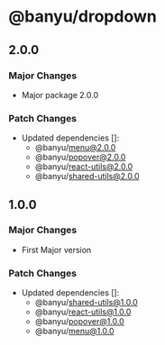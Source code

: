 # @banyu/dropdown

## 2.0.0

### Major Changes

- Major package 2.0.0

### Patch Changes

- Updated dependencies []:
  - @banyu/menu@2.0.0
  - @banyu/popover@2.0.0
  - @banyu/react-utils@2.0.0
  - @banyu/shared-utils@2.0.0

## 1.0.0

### Major Changes

- First Major version

### Patch Changes

- Updated dependencies []:
  - @banyu/shared-utils@1.0.0
  - @banyu/react-utils@1.0.0
  - @banyu/popover@1.0.0
  - @banyu/menu@1.0.0
